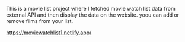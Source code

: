 This is a movie list project where I fetched movie watch list data from          
external API and then display the data on the website. yoou can add or remove films from your list.                         
 
https://moviewatchlist1.netlify.app/      
